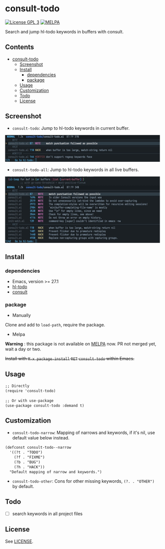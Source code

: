 # consult-todo

[![License GPL 3](https://img.shields.io/badge/license-GPL_3-green.svg?style=flat)](LICENSE)
[![MELPA](http://melpa.org/packages/consult-todo-badge.svg)](http://melpa.org/#/consult-todo)

Search and jump hl-todo keywords in buffers with consult.

<!-- markdown-toc start -->

## Contents

- [consult-todo](#consult-todo)
  - [Screenshot](#screenshot)
  - [Install](#install)
    - [dependencies](#dependencies)
    - [package](#package)
  - [Usage](#usage)
  - [Customization](#customization)
  - [Todo](#todo)
  - [License](#license)

<!-- markdown-toc end -->

## Screenshot

- `consult-todo`: Jump to hl-todo keywords in current buffer.

![consult-todo](image/consult-todo.jpg)

- `consult-todo-all`: Jump to hl-todo keywords in all live buffers.

![consult-todo-all](image/consult-todo-all.jpg)

## Install

### dependencies

- Emacs, version >= 27.1
- [hl-todo](https://github.com/tarsius/hl-todo)
- [consult](https://github.com/minad/consult)

### package

- Manually

Clone and add to `load-path`, require the package.

- Melpa

**Warning** : this package is not available on [MELPA] now. PR not merged yet, wait a day or two.

~~Install with `M-x package-install` `RET` `consult-todo` within Emacs.~~

## Usage

```elisp
;; Directly
(require 'consult-todo)

;; Or with use-package
(use-package consult-todo :demand t)
```

## Customization

- `consult-todo-narrow`: Mapping of narrows and keywords, if it's nil, use default value below instead.

```emacs-lisp
(defconst consult-todo--narrow
  '((?t . "TODO")
    (?f . "FIXME")
    (?b . "BUG")
    (?h . "HACK"))
  "Default mapping of narrow and keywords.")
```

- `consult-todo-other`: Cons for other missing keywords, `(?. . "OTHER")` by default.

## Todo

- [ ] search keywords in all project files

## License

See [LICENSE](LICENSE).

[melpa]: http://melpa.org/#/consult-todo
